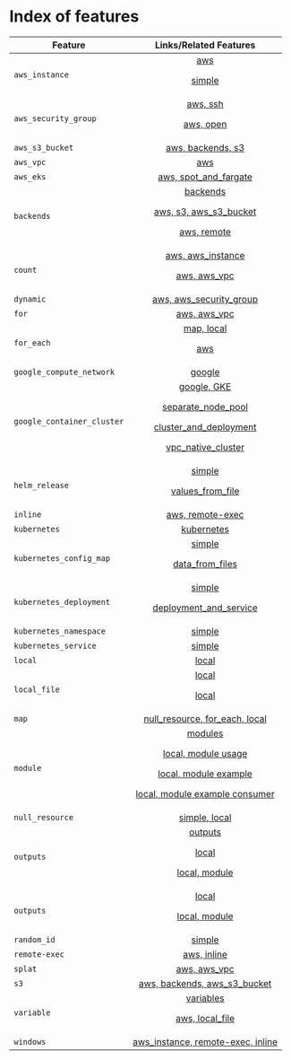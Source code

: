 # Index of features

| Feature                    | Links/Related Features  |
| -------------              |:-------------:|
| `aws_instance`             | [aws](aws/aws_instance) <p/> [simple](aws/aws_instance/simple) |
| `aws_security_group`       | [aws, ssh](aws/aws_security_group/ssh) <p/> [aws, open](aws/aws_security_group/open) |
| `aws_s3_bucket`            | [aws, backends, s3](backends/s3/aws_s3_bucket) |
| `aws_vpc`                  | [aws](aws/aws_vpc/simple) |
| `aws_eks`                  | [aws, spot_and_fargate](aws/aws_eks/fargate/spot_and_fargate) |
| `backends`                 | [backends](backends) <p/> [aws, s3, aws_s3_bucket](backends/s3/aws_s3_bucket) <p/> [aws, remote](backends/remote) |
| `count`                    | [aws, aws_instance](aws/aws_instance/count) <p/> [aws, aws_vpc](aws/aws_vpc/count) |
| `dynamic`                  | [aws, aws_security_group](aws/aws_security_group/dynamic) |
| `for`                      | [aws, aws_vpc](aws/aws_vpc/for) |
| `for_each`                 | [map, local](local/null_resource/for_each) <p/> [aws](aws/aws_instance/for_each) |
| `google_compute_network`   | [google](google/google_compute_network/simple) |
| `google_container_cluster` | [google, GKE](google/google_container_cluster/simple) <p/> [separate_node_pool](google/google_container_cluster/separate_node_pool) <p/> [cluster_and_deployment](google/google_container_cluster/cluster_and_deployment) <p/> [vpc_native_cluster](google/google_container_cluster/vpc_native_cluster) |
| `helm_release`             | [simple](helm/helm_release/simple) <p/> [values_from_file](helm/helm_release/values_from_file) |
| `inline`                   | [aws, remote-exec](aws/aws_instance/remote-exec/inline/) |
| `kubernetes`               | [kubernetes](kubernetes) |
| `kubernetes_config_map`    | [simple](kubernetes/kubernetes_config_map/simple) <p/> [data_from_files](kubernetes/kubernetes_config_map/from_files) |
| `kubernetes_deployment`    | [simple](kubernetes/kubernetes_deployment/simple) <p/> [deployment_and_service](kubernetes/kubernetes_deployment/deployment_and_service) |
| `kubernetes_namespace`     | [simple](kubernetes/kubernetes_namespace/simple) |
| `kubernetes_service`       | [simple](kubernetes/kubernetes_service/simple) |
| `local`                    | [local](local) |
| `local_file`               | [local](local/local_file/hello) <p/> [local](local/local_file/preexisting_file) |
| `map`                      | [null_resource, for_each, local](local/null_resource/for_each) |
| `module`                   | [modules](modules) <p/> [local, module usage](variables/local_file/module) <p/> [local, module example](modules/local_file/hello_module) <p/> [local, module example consumer](modules/local_file/hello_consumer) |
| `null_resource`            | [simple, local](local/null_resource/simple) |
| `outputs`                  | [outputs](outputs) <p/> [local](outputs/local_file/local_file) <p/> [local, module](outputs/local_file/module) |
| `outputs`                  | [local](outputs/local_file/local_file) <p/> [local, module](outputs/local_file/module) |
| `random_id`                | [simple](aws/aws_s3_bucket/simple) |
| `remote-exec`              | [aws, inline](aws/aws_instance/remote-exec/inline) |
| `splat`                    | [aws, aws_vpc](aws/aws_vpc/splat) |
| `s3`                       | [aws, backends, aws_s3_bucket](backends/s3/aws_s3_bucket) |
| `variable`                 | [variables](variables) <p/> [aws, local_file](variables/local_file/local_file) |
| `windows`                  | [aws_instance, remote-exec, inline](aws/aws_instance/remote-exec/inline/windows) |
